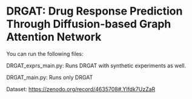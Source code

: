 # DRGAT: Drug Response Prediction Through Diffusion-based Graph Attention Network

You can run the following files:

DRGAT_exprs_main.py: Runs DRGAT with synthetic experiments as well.

DRGAT_main.py: Runs only DRGAT

Dataset: https://zenodo.org/record/4635708#.YIfdk7UzZaR

